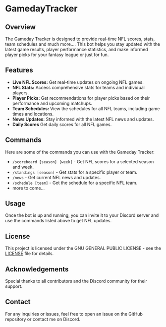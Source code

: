 # GamedayTracker

## Overview

The Gameday Tracker is designed to provide real-time NFL scores, stats, team schedules and much more.... This bot helps you stay updated with the latest game results, player performance statistics, and make informed player picks for your fantasy league or just for fun.

## Features

- **Live NFL Scores:** Get real-time updates on ongoing NFL games.
- **NFL Stats:** Access comprehensive stats for teams and individual players.
- **Player Picks:** Get recommendations for player picks based on their performance and upcoming matchups.
- **Team Schedules:** View the schedules for all NFL teams, including game times and locations.
- **News Updates:** Stay informed with the latest NFL news and updates.
- **Daily Scores** Get daily scores for all NFL games.

## Commands

Here are some of the commands you can use with the Gameday Tracker:

- `/scoreboard [season] [week]` - Get NFL scores for a selected season and week.
- `/standings [season]` - Get stats for a specific player or team.
- `/news` - Get current NFL news and updates.
- `/schedule [team]` - Get the schedule for a specific NFL team.
- more to come...


## Usage

Once the bot is up and running, you can invite it to your Discord server and use the commands listed above to get NFL updates.

## License

This project is licensed under the GNU GENERAL PUBLIC LICENSE - see the [LICENSE](LICENSE) file for details.

## Acknowledgements

Special thanks to all contributors and the Discord community for their support.

## Contact

For any inquiries or issues, feel free to open an issue on the GitHub repository or contact me on Discord.
